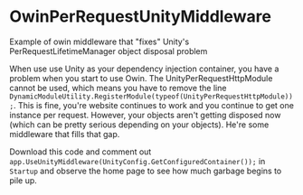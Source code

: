 # OwinPerRequestUnityMiddleware
Example of owin middleware that "fixes" Unity's PerRequestLifetimeManager object disposal problem

When use use Unity as your dependency injection container, you have a problem when you start to use Owin. The UnityPerRequestHttpModule cannot be used, which means you have to remove the line `DynamicModuleUtility.RegisterModule(typeof(UnityPerRequestHttpModule));`. This is fine, you're website continues to work and you continue to get one instance per request. However, your objects aren't getting disposed now (which can be pretty serious depending on your objects). He're some middleware that fills that gap.

Download this code and comment out `app.UseUnityMiddleware(UnityConfig.GetConfiguredContainer());` in `Startup` and observe the home page to see how much garbage begins to pile up. 
